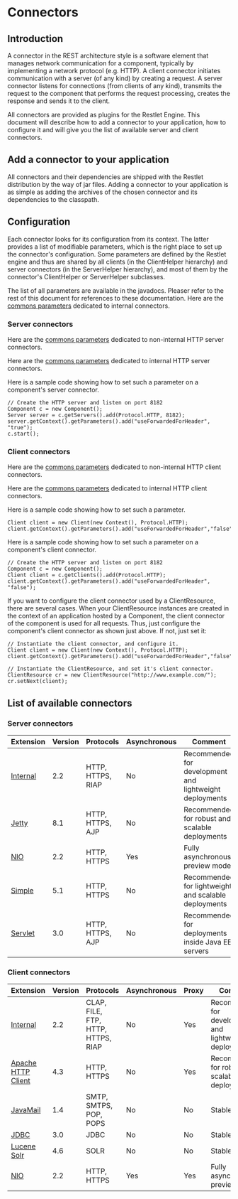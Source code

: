 # Connectors

## Introduction

A connector in the REST architecture style is a software element that
manages network communication for a component, typically by implementing
a network protocol (e.g. HTTP). A client connector initiates
communication with a server (of any kind) by creating a request. A
server connector listens for connections (from clients of any kind),
transmits the request to the component that performs the request
processing, creates the response and sends it to the client.

All connectors are provided as plugins for the Restlet Engine. This
document will describe how to add a connector to your application, how
to configure it and will give you the list of available server and
client connectors.

## Add a connector to your application

All connectors and their dependencies are shipped with the Restlet
distribution by the way of jar files. Adding a connector to your
application is as simple as adding the archives of the chosen connector
and its dependencies to the classpath.

## Configuration

Each connector looks for its configuration from its context. The latter
provides a list of modifiable parameters, which is the right place to
set up the connector's configuration. Some parameters are defined by the
Restlet engine and thus are shared by all clients (in the ClientHelper
hierarchy) and server connectors (in the ServerHelper hierarchy), and
most of them by the connector's ClientHelper or ServerHelper subclasses.

The list of all parameters are available in the javadocs. Pleaser refer
to the rest of this document for references to these documentation. Here
are the [commons
parameters](javadocs://jse/engine/org/restlet/engine/connector/BaseHelper.html)
dedicated to internal connectors.

### Server connectors

Here are the [commons
parameters](javadocs://jse/engine/org/restlet/engine/adapter/HttpServerHelper.html)
dedicated to non-internal HTTP server connectors.

Here are the [commons
parameters](javadocs://jse/engine/org/restlet/engine/connector/ServerConnectionHelper.html)
dedicated to internal HTTP server connectors.

Here is a sample code showing how to set such a parameter on a
component's server connector.

    // Create the HTTP server and listen on port 8182
    Component c = new Component();
    Server server = c.getServers().add(Protocol.HTTP, 8182);
    server.getContext().getParameters().add("useForwardedForHeader", "true");
    c.start();

### Client connectors

Here are the [commons parameters](javadocs://jse/engine/org/restlet/engine/adapter/HttpClientHelper.html)
dedicated to non-internal HTTP client connectors.

Here are the [commons parameters](javadocs://jse/engine/org/restlet/engine/connector/ClientConnectionHelper.html)
dedicated to internal HTTP client connectors.

Here is a sample code showing how to set such a parameter.

    Client client = new Client(new Context(), Protocol.HTTP);
    client.getContext().getParameters().add("useForwardedForHeader","false");

Here is a sample code showing how to set such a parameter on a
component's client connector.

    // Create the HTTP server and listen on port 8182
    Component c = new Component();
    Client client = c.getClients().add(Protocol.HTTP);
    client.getContext().getParameters().add("useForwardedForHeader", "false");

If you want to configure the client connector used by a ClientResource,
there are several cases. When your ClientResource instances are created
in the context of an application hosted by a Component, the client
connector of the component is used for all requests. Thus, just
configure the component's client connector as shown just above. If not,
just set it:

    // Instantiate the client connector, and configure it.
    Client client = new Client(new Context(), Protocol.HTTP);
    client.getContext().getParameters().add("useForwardedForHeader","false");

    // Instantiate the ClientResource, and set it's client connector.
    ClientResource cr = new ClientResource("http://www.example.com/");
    cr.setNext(client);

## List of available connectors

### Server connectors

Extension | Version | Protocols | Asynchronous | Comment
--------- | ------- | --------- | ------------ | ---------
[Internal](technical-resources/restlet-framework/guide/2.3/core/engine/internal-connectors "Internal connectors") | 2.2 | HTTP, HTTPS, RIAP | No | Recommended for development and lightweight deployments
[Jetty](technical-resources/restlet-framework/guide/2.3/extensions/jetty "Eclipse Jetty extension") | 8.1 | HTTP, HTTPS, AJP | No | Recommended for robust and scalable deployments
[NIO](technical-resources/restlet-framework/guide/2.3/extensions/nio "NIO extension") | 2.2 | HTTP, HTTPS | Yes | Fully asynchronous, preview mode
[Simple](technical-resources/restlet-framework/guide/2.3/extensions/simple "Simple Framework extension") | 5.1 | HTTP, HTTPS | No | Recommended for lightweight and scalable deployments
[Servlet](technical-resources/restlet-framework/guide/2.3/extensions/servlet "Servlet extension") | 3.0 | HTTP, HTTPS, AJP | No | Recommended for deployments inside Java EE servers

### Client connectors

Extension | Version | Protocols | Asynchronous | Proxy | Comment
--------- | ------- | --------- | ------------ | ----- | -------
[Internal](technical-resources/restlet-framework/guide/2.3/core/engine/internal-connectors "Internal connectors") | 2.2 | CLAP, FILE, FTP, HTTP, HTTPS, RIAP | No | Yes | Recommended for development and lightweight deployments
[Apache HTTP Client](technical-resources/restlet-framework/guide/2.3/extensions/httpclient "Apache HTTP Client extension") | 4.3 | HTTP, HTTPS | No | Yes | Recommended for robust and scalable deployments
[JavaMail](technical-resources/restlet-framework/guide/2.3/extensions/javamail "JavaMail extension") | 1.4 | SMTP, SMTPS, POP, POPS | No |  No | Stable
[JDBC](technical-resources/restlet-framework/guide/2.3/extensions/jdbc "JDBC extension") | 3.0 | JDBC | No | No | Stable
[Lucene Solr](technical-resources/restlet-framework/guide/2.3/extensions/lucene "Lucene extension") | 4.6 | SOLR | No | No | Stable
[NIO](technical-resources/restlet-framework/guide/2.3/extensions/nio "NIO extension") | 2.2 | HTTP, HTTPS | Yes | Yes | Fully asynchronous, preview mode
